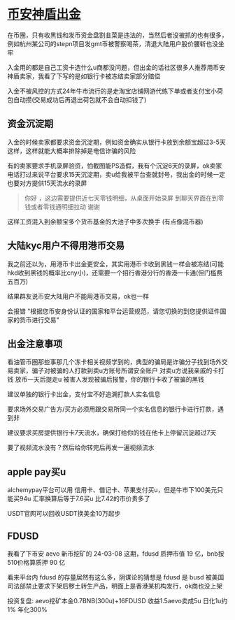 # [币安神盾出金](/2024/03/binance_shield.md)

在币圈，只有收黑钱和发币资金盘割韭菜是违法的，当然后者没被抓的也有很多，例如杭州某公司的stepn项目发gmt币被警察喝茶，清退大陆用户股价腰斩也没坐牢

入金用的都是自己工资卡选什么u商都没问题，但出金的话社区很多人推荐用币安神盾卖家，我看了下写的是如银行卡被冻结卖家部分赔偿

入金不被风控的方式24年牛市流行的是走淘宝店铺网游代练下单或者支付宝小荷包自动攒(交易成功后再退出荷包就不会自动扣钱了)

## 资金沉淀期

入金的时候卖家都要求资金沉淀期，例如资金确实从银行卡放到余额宝超过3-5天这样，这样就能大概率排除掉是电信诈骗的风险

有的卖家要求手机录屏验资，怕截图能PS造假，我有个沉淀6天的录屏，ok卖家电话打过来说平台要求15天沉淀期，卖u给我被平台查就封号，我出金的时候一定也要对方提供15天流水的录屏

> 你好 ，这边需要提供近七天零钱明细，从桌面开始录屏  到聊天界面在到零钱或者零钱通明细拉动 谢谢

这样工资混入到余额宝多个货币基金的大池子中多次换手 (有点像混币器)

## 大陆kyc用户不得用港币交易

我之前还以为，用港币卡出金更安全，其实用港币卡收到黑钱一样会被冻结(可能hkd收到黑钱的概率比cny小)，还需要一个招行香港分行的香港一卡通(但门槛费五百万)

结果群友说币安大陆用户不能用港币交易，ok也一样

会报错 "根据您币安身份认证的国家和平台运营规范，请您切换的到您提供证件国家的货币进行交易"

## 出金注意事项

看油管币圈那些事那几个冻卡相关视频学到的，典型的骗局是诈骗分子找到场外交易卖家，骗子对被骗的人打款到卖u方账号所谓安全账户 对卖u方说我亲戚的卡打钱 放币一天后提走u 被害人发现被骗后报警，你的银行卡收了被骗的黑钱

建议单独的银行卡出金，支付宝不好追溯打款人实名信息

要求场外交易广告方/买方必须用跟交易所同一个实名信息的银行卡进行打款，遇到非

建议要求买房提供银行卡7天流水，确保打给你的钱在他卡上停留沉淀超过7天

要了视频流水没有？然后给你转完后再发一遍视频流水

## apple pay买u

alchemypay平台可以用 信用卡、借记卡、苹果支付买u，但是牛市下100美元只能买94u 汇率换算后等于7.6买u 比7.42的市价贵多了

USDT官网可以回收USDT换美金10万起步

## FDUSD

我看了下币安 aevo 新币挖矿的 24-03-08 这期，fdusd 质押市值 19 亿，bnb按510价格算质押 90 亿

看来平台内 fdusd 的存量居然有这么多，阴谋论的猜想是 fdusd 是 busd 被美国司法部禁止要求下架后秽土转生产品，明面上是香港某机构发行，ok商也没上架

投资复盘: aevo挖矿本金0.7BNB(300u)+16FDUSD 收益1.5aevo卖成5u 日化1u约1% 年化300%
